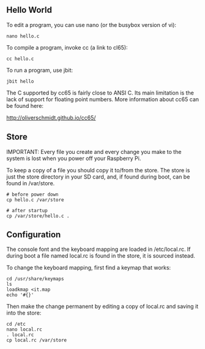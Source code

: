 Hello World
-----------

To edit a program, you can use
nano (or the busybox version of
vi):

    nano hello.c

To compile a program, invoke cc
(a link to cl65):

    cc hello.c

To run a program, use jbit:

    jbit hello

The C supported by cc65 is
fairly close to ANSI C. Its
main limitation is the lack of
support for floating point
numbers. More information about
cc65 can be found here:

http://oliverschmidt.github.io/cc65/

Store
-----

IMPORTANT: Every file you
create and every change you
make to the system is lost when
you power off your Raspberry Pi.

To keep a copy of a file you
should copy it to/from the
store. The store is just the
store directory in your SD
card, and, if found during
boot, can be found in
/var/store.

    # before power down
    cp hello.c /var/store

    # after startup
    cp /var/store/hello.c .

Configuration
-------------

The console font and the
keyboard mapping are loaded in
/etc/local.rc. If during boot a
file named local.rc is found in
the store, it is sourced
instead.

To change the keyboard mapping,
first find a keymap that works:

    cd /usr/share/keymaps
    ls
    loadkmap <it.map
    echo '#{}'

Then make the change permanent
by editing a copy of local.rc
and saving it into the store:

    cd /etc
    nano local.rc
    . local.rc
    cp local.rc /var/store

